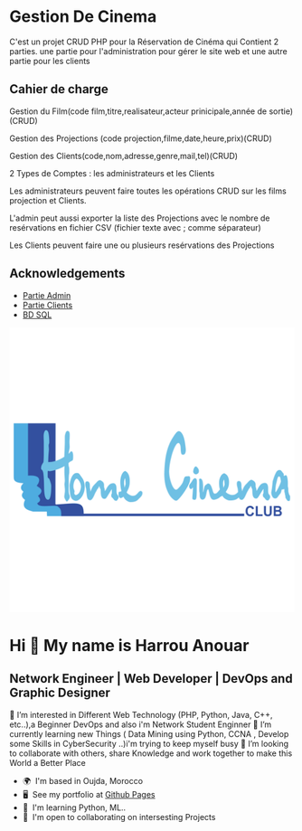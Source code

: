 
# Gestion De Cinema

C'est un projet CRUD PHP  pour la Réservation de Cinéma qui Contient 2 parties. une partie pour l'administration pour gérer le site web et une autre partie pour les clients


## Cahier de charge
Gestion du Film(code film,titre,realisateur,acteur prinicipale,année de sortie)(CRUD)

Gestion des Projections (code projection,filme,date,heure,prix)(CRUD)

Gestion des Clients(code,nom,adresse,genre,mail,tel)(CRUD)

2 Types de Comptes : les administrateurs et les Clients

Les administrateurs peuvent faire toutes les opérations CRUD sur les films projection et Clients.

L'admin peut aussi exporter la liste des Projections avec le nombre de resérvations en fichier CSV (fichier texte avec ; comme séparateur)

Les Clients peuvent faire une ou plusieurs resérvations des Projections
## Acknowledgements

 - [Partie Admin](https://awesomeopensource.com/project/elangosundar/awesome-README-templates)
 - [Partie Clients](https://github.com/matiassingers/awesome-readme)
 - [BD SQL](https://bulldogjob.com/news/449-how-to-write-a-good-readme-for-your-github-project)


![Logo](https://github.com/anouarharrou/Gestion-de-Cinema/blob/main/img/logo.png)


Hi 👋 My name is Harrou Anouar
==============================

Network Engineer | Web Developer | DevOps and Graphic Designer
--------------------------------------------------------------

👀 I’m interested in Different Web Technology (PHP, Python, Java, C++, etc..),a Beginner DevOps and also i'm Network Student Enginner 
🌱 I’m currently learning new Things ( Data Mining using Python, CCNA , Develop some Skills in CyberSecurity ..)i'm trying to keep myself busy 
💞️ I’m looking to collaborate with others, share Knowledge and work together to make this World a Better Place

* 🌍  I'm based in Oujda, Morocco
* 🖥️  See my portfolio at [Github Pages](http://anouarharrou.github.io/)
* 🧠  I'm learning Python, ML..
* 🤝  I'm open to collaborating on intersesting Projects

